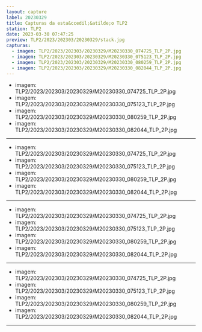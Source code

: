 ```yaml
---
layout: capture
label: 20230329
title: Capturas da esta&ccedil;&atilde;o TLP2
station: TLP2
date: 2023-03-30 07:47:25
preview: TLP2/2023/202303/20230329/stack.jpg
capturas:
  - imagem: TLP2/2023/202303/20230329/M20230330_074725_TLP_2P.jpg
  - imagem: TLP2/2023/202303/20230329/M20230330_075123_TLP_2P.jpg
  - imagem: TLP2/2023/202303/20230329/M20230330_080259_TLP_2P.jpg
  - imagem: TLP2/2023/202303/20230329/M20230330_082044_TLP_2P.jpg
---
```

  - imagem: TLP2/2023/202303/20230329/M20230330_074725_TLP_2P.jpg
  - imagem: TLP2/2023/202303/20230329/M20230330_075123_TLP_2P.jpg
  - imagem: TLP2/2023/202303/20230329/M20230330_080259_TLP_2P.jpg
  - imagem: TLP2/2023/202303/20230329/M20230330_082044_TLP_2P.jpg
---
  - imagem: TLP2/2023/202303/20230329/M20230330_074725_TLP_2P.jpg
  - imagem: TLP2/2023/202303/20230329/M20230330_075123_TLP_2P.jpg
  - imagem: TLP2/2023/202303/20230329/M20230330_080259_TLP_2P.jpg
  - imagem: TLP2/2023/202303/20230329/M20230330_082044_TLP_2P.jpg
---
  - imagem: TLP2/2023/202303/20230329/M20230330_074725_TLP_2P.jpg
  - imagem: TLP2/2023/202303/20230329/M20230330_075123_TLP_2P.jpg
  - imagem: TLP2/2023/202303/20230329/M20230330_080259_TLP_2P.jpg
  - imagem: TLP2/2023/202303/20230329/M20230330_082044_TLP_2P.jpg
---
  - imagem: TLP2/2023/202303/20230329/M20230330_074725_TLP_2P.jpg
  - imagem: TLP2/2023/202303/20230329/M20230330_075123_TLP_2P.jpg
  - imagem: TLP2/2023/202303/20230329/M20230330_080259_TLP_2P.jpg
  - imagem: TLP2/2023/202303/20230329/M20230330_082044_TLP_2P.jpg
---
